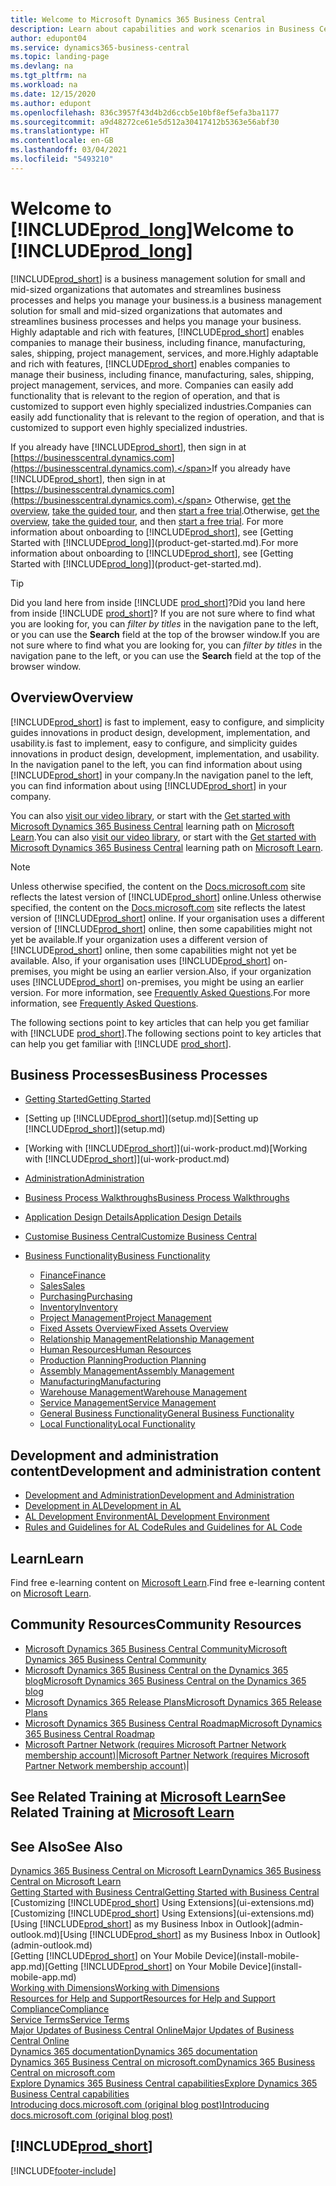 ```yaml
---
title: Welcome to Microsoft Dynamics 365 Business Central
description: Learn about capabilities and work scenarios in Business Central that helps companies manage their business, including finance, manufacturing, sales, shipping, project management, services, and more.
author: edupont04
ms.service: dynamics365-business-central
ms.topic: landing-page
ms.devlang: na
ms.tgt_pltfrm: na
ms.workload: na
ms.date: 12/15/2020
ms.author: edupont
ms.openlocfilehash: 836c3957f43d4b2d6ccb5e10bf8ef5efa3ba1177
ms.sourcegitcommit: a9d48272ce61e5d512a30417412b5363e56abf30
ms.translationtype: HT
ms.contentlocale: en-GB
ms.lasthandoff: 03/04/2021
ms.locfileid: "5493210"
---
```

# <a name="welcome-to-prod_long"></a><span data-ttu-id="75a9f-103">Welcome to [!INCLUDE[prod_long](includes/prod_long.md)]</span><span class="sxs-lookup"><span data-stu-id="75a9f-103">Welcome to [!INCLUDE[prod_long](includes/prod_long.md)]</span></span>

[!INCLUDE[prod_short](includes/prod_short.md)] <span data-ttu-id="75a9f-104">is a business management solution for small and mid-sized organizations that automates and streamlines business processes and helps you manage your business.</span><span class="sxs-lookup"><span data-stu-id="75a9f-104">is a business management solution for small and mid-sized organizations that automates and streamlines business processes and helps you manage your business.</span></span> <span data-ttu-id="75a9f-105">Highly adaptable and rich with features, [!INCLUDE[prod_short](includes/prod_short.md)] enables companies to manage their business, including finance, manufacturing, sales, shipping, project management, services, and more.</span><span class="sxs-lookup"><span data-stu-id="75a9f-105">Highly adaptable and rich with features, [!INCLUDE[prod_short](includes/prod_short.md)] enables companies to manage their business, including finance, manufacturing, sales, shipping, project management, services, and more.</span></span> <span data-ttu-id="75a9f-106">Companies can easily add functionality that is relevant to the region of operation, and that is customized to support even highly specialized industries.</span><span class="sxs-lookup"><span data-stu-id="75a9f-106">Companies can easily add functionality that is relevant to the region of operation, and that is customized to support even highly specialized industries.</span></span>  

<span data-ttu-id="75a9f-107">If you already have [!INCLUDE[prod_short](includes/prod_short.md)], then sign in at [https://businesscentral.dynamics.com](https://businesscentral.dynamics.com).</span><span class="sxs-lookup"><span data-stu-id="75a9f-107">If you already have [!INCLUDE[prod_short](includes/prod_short.md)], then sign in at [https://businesscentral.dynamics.com](https://businesscentral.dynamics.com).</span></span> <span data-ttu-id="75a9f-108">Otherwise, [get the overview](https://dynamics.microsoft.com/business-central/overview/),  [take the guided tour](https://dynamics.microsoft.com/en-us/guidedtour/dynamics/business-central/1/1), and then [start a free trial](https://go.microsoft.com/fwlink/?linkid=847861).</span><span class="sxs-lookup"><span data-stu-id="75a9f-108">Otherwise, [get the overview](https://dynamics.microsoft.com/business-central/overview/),  [take the guided tour](https://dynamics.microsoft.com/en-us/guidedtour/dynamics/business-central/1/1), and then [start a free trial](https://go.microsoft.com/fwlink/?linkid=847861).</span></span> <span data-ttu-id="75a9f-109">For more information about onboarding to [!INCLUDE[prod_short](includes/prod_short.md)], see [Getting Started with [!INCLUDE[prod_long](includes/prod_long.md)]](product-get-started.md).</span><span class="sxs-lookup"><span data-stu-id="75a9f-109">For more information about onboarding to [!INCLUDE[prod_short](includes/prod_short.md)], see [Getting Started with [!INCLUDE[prod_long](includes/prod_long.md)]](product-get-started.md).</span></span>  

> [!TIP]
> <span data-ttu-id="75a9f-110">Did you land here from inside [!INCLUDE [prod_short](includes/prod_short.md)]?</span><span class="sxs-lookup"><span data-stu-id="75a9f-110">Did you land here from inside [!INCLUDE [prod_short](includes/prod_short.md)]?</span></span> <span data-ttu-id="75a9f-111">If you are not sure where to find what you are looking for, you can *filter by titles* in the navigation pane to the left, or you can use the **Search** field at the top of the browser window.</span><span class="sxs-lookup"><span data-stu-id="75a9f-111">If you are not sure where to find what you are looking for, you can *filter by titles* in the navigation pane to the left, or you can use the **Search** field at the top of the browser window.</span></span>

## <a name="overview"></a><span data-ttu-id="75a9f-112">Overview</span><span class="sxs-lookup"><span data-stu-id="75a9f-112">Overview</span></span>

[!INCLUDE[prod_short](includes/prod_short.md)] <span data-ttu-id="75a9f-113">is fast to implement, easy to configure, and simplicity guides innovations in product design, development, implementation, and usability.</span><span class="sxs-lookup"><span data-stu-id="75a9f-113">is fast to implement, easy to configure, and simplicity guides innovations in product design, development, implementation, and usability.</span></span> <span data-ttu-id="75a9f-114">In the navigation panel to the left, you can find information about using [!INCLUDE[prod_short](includes/prod_short.md)] in your company.</span><span class="sxs-lookup"><span data-stu-id="75a9f-114">In the navigation panel to the left, you can find information about using [!INCLUDE[prod_short](includes/prod_short.md)] in your company.</span></span>  

<span data-ttu-id="75a9f-115">You can also [visit our video library](across-videos.md), or start with the [Get started with Microsoft Dynamics 365 Business Central](/learn/paths/get-started-dynamics-365-business-central/) learning path on [Microsoft Learn](/learn/dynamics365/business-central?WT.mc_id=dyn365bc_landingpage-docs).</span><span class="sxs-lookup"><span data-stu-id="75a9f-115">You can also [visit our video library](across-videos.md), or start with the [Get started with Microsoft Dynamics 365 Business Central](/learn/paths/get-started-dynamics-365-business-central/) learning path on [Microsoft Learn](/learn/dynamics365/business-central?WT.mc_id=dyn365bc_landingpage-docs).</span></span>  

> [!NOTE]
> <span data-ttu-id="75a9f-116">Unless otherwise specified, the content on the [Docs.microsoft.com](https://docs.microsoft.com/dynamics365/business-central/) site reflects the latest version of [!INCLUDE[prod_short](includes/prod_short.md)] online.</span><span class="sxs-lookup"><span data-stu-id="75a9f-116">Unless otherwise specified, the content on the [Docs.microsoft.com](https://docs.microsoft.com/dynamics365/business-central/) site reflects the latest version of [!INCLUDE[prod_short](includes/prod_short.md)] online.</span></span> <span data-ttu-id="75a9f-117">If your organisation uses a different version of [!INCLUDE[prod_short](includes/prod_short.md)] online, then some capabilities might not yet be available.</span><span class="sxs-lookup"><span data-stu-id="75a9f-117">If your organization uses a different version of [!INCLUDE[prod_short](includes/prod_short.md)] online, then some capabilities might not yet be available.</span></span> <span data-ttu-id="75a9f-118">Also, if your organisation uses [!INCLUDE[prod_short](includes/prod_short.md)] on-premises, you might be using an earlier version.</span><span class="sxs-lookup"><span data-stu-id="75a9f-118">Also, if your organization uses [!INCLUDE[prod_short](includes/prod_short.md)] on-premises, you might be using an earlier version.</span></span> <span data-ttu-id="75a9f-119">For more information, see [Frequently Asked Questions](across-faq.md).</span><span class="sxs-lookup"><span data-stu-id="75a9f-119">For more information, see [Frequently Asked Questions](across-faq.md).</span></span>

<span data-ttu-id="75a9f-120">The following sections point to key articles that can help you get familiar with [!INCLUDE [prod_short](includes/prod_short.md)].</span><span class="sxs-lookup"><span data-stu-id="75a9f-120">The following sections point to key articles that can help you get familiar with [!INCLUDE [prod_short](includes/prod_short.md)].</span></span>  

## <a name="business-processes"></a><span data-ttu-id="75a9f-121">Business Processes</span><span class="sxs-lookup"><span data-stu-id="75a9f-121">Business Processes</span></span>

- [<span data-ttu-id="75a9f-122">Getting Started</span><span class="sxs-lookup"><span data-stu-id="75a9f-122">Getting Started</span></span>](product-get-started.md)
- <span data-ttu-id="75a9f-123">[Setting up [!INCLUDE[prod_short](includes/prod_short.md)]](setup.md)</span><span class="sxs-lookup"><span data-stu-id="75a9f-123">[Setting up [!INCLUDE[prod_short](includes/prod_short.md)]](setup.md)</span></span>
- <span data-ttu-id="75a9f-124">[Working with [!INCLUDE[prod_short](includes/prod_short.md)]](ui-work-product.md)</span><span class="sxs-lookup"><span data-stu-id="75a9f-124">[Working with [!INCLUDE[prod_short](includes/prod_short.md)]](ui-work-product.md)</span></span>
- [<span data-ttu-id="75a9f-125">Administration</span><span class="sxs-lookup"><span data-stu-id="75a9f-125">Administration</span></span>](admin-setup-and-administration.md)
- [<span data-ttu-id="75a9f-126">Business Process Walkthroughs</span><span class="sxs-lookup"><span data-stu-id="75a9f-126">Business Process Walkthroughs</span></span>](walkthrough-business-process-walkthroughs.md)
- [<span data-ttu-id="75a9f-127">Application Design Details</span><span class="sxs-lookup"><span data-stu-id="75a9f-127">Application Design Details</span></span>](design-details-application-design.md)
- [<span data-ttu-id="75a9f-128">Customise Business Central</span><span class="sxs-lookup"><span data-stu-id="75a9f-128">Customize Business Central</span></span>](ui-customizing-overview.md)
- [<span data-ttu-id="75a9f-129">Business Functionality</span><span class="sxs-lookup"><span data-stu-id="75a9f-129">Business Functionality</span></span>](across-business-functionality.md)

  - [<span data-ttu-id="75a9f-130">Finance</span><span class="sxs-lookup"><span data-stu-id="75a9f-130">Finance</span></span>](finance.md)
  - [<span data-ttu-id="75a9f-131">Sales</span><span class="sxs-lookup"><span data-stu-id="75a9f-131">Sales</span></span>](sales-manage-sales.md)
  - [<span data-ttu-id="75a9f-132">Purchasing</span><span class="sxs-lookup"><span data-stu-id="75a9f-132">Purchasing</span></span>](purchasing-manage-purchasing.md)
  - [<span data-ttu-id="75a9f-133">Inventory</span><span class="sxs-lookup"><span data-stu-id="75a9f-133">Inventory</span></span>](inventory-manage-inventory.md)
  - [<span data-ttu-id="75a9f-134">Project Management</span><span class="sxs-lookup"><span data-stu-id="75a9f-134">Project Management</span></span>](projects-manage-projects.md)
  - [<span data-ttu-id="75a9f-135">Fixed Assets Overview</span><span class="sxs-lookup"><span data-stu-id="75a9f-135">Fixed Assets Overview</span></span>](fa-manage.md)
  - [<span data-ttu-id="75a9f-136">Relationship Management</span><span class="sxs-lookup"><span data-stu-id="75a9f-136">Relationship Management</span></span>](marketing-relationship-management.md)
  - [<span data-ttu-id="75a9f-137">Human Resources</span><span class="sxs-lookup"><span data-stu-id="75a9f-137">Human Resources</span></span>](hr-manage-human-resources.md)
  - [<span data-ttu-id="75a9f-138">Production Planning</span><span class="sxs-lookup"><span data-stu-id="75a9f-138">Production Planning</span></span>](production-planning.md)
  - [<span data-ttu-id="75a9f-139">Assembly Management</span><span class="sxs-lookup"><span data-stu-id="75a9f-139">Assembly Management</span></span>](assembly-assemble-items.md)
  - [<span data-ttu-id="75a9f-140">Manufacturing</span><span class="sxs-lookup"><span data-stu-id="75a9f-140">Manufacturing</span></span>](production-manage-manufacturing.md)
  - [<span data-ttu-id="75a9f-141">Warehouse Management</span><span class="sxs-lookup"><span data-stu-id="75a9f-141">Warehouse Management</span></span>](warehouse-manage-warehouse.md)
  - [<span data-ttu-id="75a9f-142">Service Management</span><span class="sxs-lookup"><span data-stu-id="75a9f-142">Service Management</span></span>](service-service.md)
  - [<span data-ttu-id="75a9f-143">General Business Functionality</span><span class="sxs-lookup"><span data-stu-id="75a9f-143">General Business Functionality</span></span>](ui-across-business-areas.md)
  - [<span data-ttu-id="75a9f-144">Local Functionality</span><span class="sxs-lookup"><span data-stu-id="75a9f-144">Local Functionality</span></span>](about-localization.md)

## <a name="development-and-administration-content"></a><span data-ttu-id="75a9f-145">Development and administration content</span><span class="sxs-lookup"><span data-stu-id="75a9f-145">Development and administration content</span></span>

- [<span data-ttu-id="75a9f-146">Development and Administration</span><span class="sxs-lookup"><span data-stu-id="75a9f-146">Development and Administration</span></span>](/dynamics365/business-central/dev-itpro/index)
- [<span data-ttu-id="75a9f-147">Development in AL</span><span class="sxs-lookup"><span data-stu-id="75a9f-147">Development in AL</span></span>](/dynamics365/business-central/dev-itpro/developer/devenv-dev-overview)
- [<span data-ttu-id="75a9f-148">AL Development Environment</span><span class="sxs-lookup"><span data-stu-id="75a9f-148">AL Development Environment</span></span>](/dynamics365/business-central/dev-itpro/developer/devenv-reference-overview)
- [<span data-ttu-id="75a9f-149">Rules and Guidelines for AL Code</span><span class="sxs-lookup"><span data-stu-id="75a9f-149">Rules and Guidelines for AL Code</span></span>](/dynamics365/business-central/dev-itpro/compliance/apptest-overview)

## <a name="learn"></a><span data-ttu-id="75a9f-150">Learn</span><span class="sxs-lookup"><span data-stu-id="75a9f-150">Learn</span></span>

<span data-ttu-id="75a9f-151">Find free e-learning content on [Microsoft Learn](/learn/dynamics365/business-central?WT.mc_id=dyn365bc_landingpage-docs).</span><span class="sxs-lookup"><span data-stu-id="75a9f-151">Find free e-learning content on [Microsoft Learn](/learn/dynamics365/business-central?WT.mc_id=dyn365bc_landingpage-docs).</span></span>  

## <a name="community-resources"></a><span data-ttu-id="75a9f-152">Community Resources</span><span class="sxs-lookup"><span data-stu-id="75a9f-152">Community Resources</span></span>

- [<span data-ttu-id="75a9f-153">Microsoft Dynamics 365 Business Central Community</span><span class="sxs-lookup"><span data-stu-id="75a9f-153">Microsoft Dynamics 365 Business Central Community</span></span>](https://community.dynamics.com/business)
- [<span data-ttu-id="75a9f-154">Microsoft Dynamics 365 Business Central on the Dynamics 365 blog</span><span class="sxs-lookup"><span data-stu-id="75a9f-154">Microsoft Dynamics 365 Business Central on the Dynamics 365 blog</span></span>](https://cloudblogs.microsoft.com/dynamics365/it/product/business-central/)
- [<span data-ttu-id="75a9f-155">Microsoft Dynamics 365 Release Plans</span><span class="sxs-lookup"><span data-stu-id="75a9f-155">Microsoft Dynamics 365 Release Plans</span></span>](https://go.microsoft.com/fwlink/?linkid=2047422)
- [<span data-ttu-id="75a9f-156">Microsoft Dynamics 365 Business Central Roadmap</span><span class="sxs-lookup"><span data-stu-id="75a9f-156">Microsoft Dynamics 365 Business Central Roadmap</span></span>](https://dynamics.microsoft.com/roadmap/business-central/)
- <span data-ttu-id="75a9f-157">[Microsoft Partner Network \(requires Microsoft Partner Network membership account\)](https://mspartner.microsoft.com/en/us/windows/index.aspx)|</span><span class="sxs-lookup"><span data-stu-id="75a9f-157">[Microsoft Partner Network \(requires Microsoft Partner Network membership account\)](https://mspartner.microsoft.com/en/us/windows/index.aspx)|</span></span>  

## <a name="see-related-training-at-microsoft-learn"></a><span data-ttu-id="75a9f-158">See Related Training at [Microsoft Learn](/learn/dynamics365/business-central?WT.mc_id=dyn365bc_landingpage-docs)</span><span class="sxs-lookup"><span data-stu-id="75a9f-158">See Related Training at [Microsoft Learn](/learn/dynamics365/business-central?WT.mc_id=dyn365bc_landingpage-docs)</span></span>

## <a name="see-also"></a><span data-ttu-id="75a9f-159">See Also</span><span class="sxs-lookup"><span data-stu-id="75a9f-159">See Also</span></span>

[<span data-ttu-id="75a9f-160">Dynamics 365 Business Central on Microsoft Learn</span><span class="sxs-lookup"><span data-stu-id="75a9f-160">Dynamics 365 Business Central on Microsoft Learn</span></span>](/learn/dynamics365/business-central?WT.mc_id=dyn365bc_landingpage-docs)  
[<span data-ttu-id="75a9f-161">Getting Started with Business Central</span><span class="sxs-lookup"><span data-stu-id="75a9f-161">Getting Started with Business Central</span></span>](product-get-started.md)  
<span data-ttu-id="75a9f-162">[Customizing [!INCLUDE[prod_short](includes/prod_short.md)] Using Extensions](ui-extensions.md)</span><span class="sxs-lookup"><span data-stu-id="75a9f-162">[Customizing [!INCLUDE[prod_short](includes/prod_short.md)] Using Extensions](ui-extensions.md)</span></span>  
<span data-ttu-id="75a9f-163">[Using [!INCLUDE[prod_short](includes/prod_short.md)] as my Business Inbox in Outlook](admin-outlook.md)</span><span class="sxs-lookup"><span data-stu-id="75a9f-163">[Using [!INCLUDE[prod_short](includes/prod_short.md)] as my Business Inbox in Outlook](admin-outlook.md)</span></span>  
<span data-ttu-id="75a9f-164">[Getting [!INCLUDE[prod_short](includes/prod_short.md)] on Your Mobile Device](install-mobile-app.md)</span><span class="sxs-lookup"><span data-stu-id="75a9f-164">[Getting [!INCLUDE[prod_short](includes/prod_short.md)] on Your Mobile Device](install-mobile-app.md)</span></span>  
[<span data-ttu-id="75a9f-165">Working with Dimensions</span><span class="sxs-lookup"><span data-stu-id="75a9f-165">Working with Dimensions</span></span>](finance-dimensions.md)  
[<span data-ttu-id="75a9f-166">Resources for Help and Support</span><span class="sxs-lookup"><span data-stu-id="75a9f-166">Resources for Help and Support</span></span>](product-help-and-support.md)  
[<span data-ttu-id="75a9f-167">Compliance</span><span class="sxs-lookup"><span data-stu-id="75a9f-167">Compliance</span></span>](compliance/compliance-overview.md)  
[<span data-ttu-id="75a9f-168">Service Terms</span><span class="sxs-lookup"><span data-stu-id="75a9f-168">Service Terms</span></span>](compliance/compliance-service-compliance.md#service-terms)  
[<span data-ttu-id="75a9f-169">Major Updates of Business Central Online</span><span class="sxs-lookup"><span data-stu-id="75a9f-169">Major Updates of Business Central Online</span></span>](/dynamics365/business-central/dev-itpro/administration/update-rollout-timelime)  
[<span data-ttu-id="75a9f-170">Dynamics 365 documentation</span><span class="sxs-lookup"><span data-stu-id="75a9f-170">Dynamics 365 documentation</span></span>](/dynamics365/)  
[<span data-ttu-id="75a9f-171">Dynamics 365 Business Central on microsoft.com</span><span class="sxs-lookup"><span data-stu-id="75a9f-171">Dynamics 365 Business Central on microsoft.com</span></span>](https://dynamics.microsoft.com/business-central/overview/)  
[<span data-ttu-id="75a9f-172">Explore Dynamics 365 Business Central capabilities</span><span class="sxs-lookup"><span data-stu-id="75a9f-172">Explore Dynamics 365 Business Central capabilities</span></span>](https://dynamics.microsoft.com/business-central/capabilities/)  
[<span data-ttu-id="75a9f-173">Introducing docs.microsoft.com (original blog post)</span><span class="sxs-lookup"><span data-stu-id="75a9f-173">Introducing docs.microsoft.com (original blog post)</span></span>](https://docs.microsoft.com/teamblog/introducing-docs-microsoft-com)  

## [!INCLUDE[prod_short](includes/free_trial_md.md)]


[!INCLUDE[footer-include](includes/footer-banner.md)]